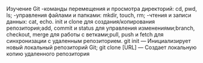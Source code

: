 Изучение Git
-команды перемещения и просмотра директорий: cd, pwd, ls;
-управления файлами и папками: mkdir, touch, rm;
-чтения и записи данных: cat, echo.
init и clone для создания/копирования репозитория;add, commit и status для управления изменениями;branch, checkout, merge для работы с ветками;pull, push и fetch для синхронизации с удаленным репозиторием.
git init — Инициализирует новый локальный репозиторий Git;
git clone [URL] — Создает локальную копию удаленного репозитория
